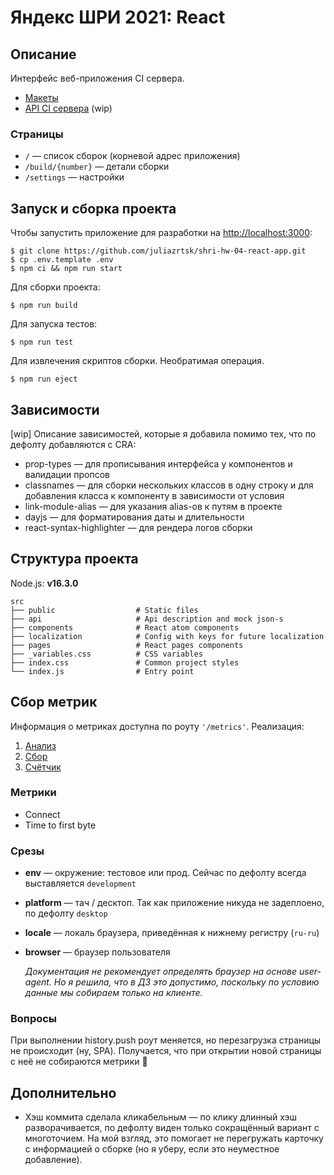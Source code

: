 # Яндекс ШРИ 2021: React

## Описание

Интерфейс веб-приложения CI сервера.

- [Макеты](<https://www.figma.com/file/vA6BJJ3AiWar3Q3bq30eyG/SHRI-homework-(specification)?node-id=0%3A1>)
- [API CI сервера](./src/api/api.json) (wip)

### Страницы

- `/` — список сборок (корневой адрес приложения)
- `/build/{number}` — детали сборки
- `/settings` — настройки

## Запуск и сборка проекта

Чтобы запустить приложение для разработки на [http://localhost:3000](http://localhost:3000):

```shell
$ git clone https://github.com/juliazrtsk/shri-hw-04-react-app.git
$ cp .env.template .env
$ npm ci && npm run start
```

Для сборки проекта:

```shell
$ npm run build
```

Для запуска тестов:

```shell
$ npm run test
```

Для извлечения скриптов сборки. Необратимая операция.

```shell
$ npm run eject
```

## Зависимости

[wip] Описание зависимостей, которые я добавила помимо тех, что по дефолту добавляются с CRA:

- prop-types — для прописывания интерфейса у компонентов и валидации пропсов
- classnames — для сборки нескольких классов в одну строку и для добавления класса к компоненту в зависимости от условия
- link-module-alias — для указания alias-ов к путям в проекте
- dayjs — для форматирования даты и длительности
- react-syntax-highlighter — для рендера логов сборки

## Структура проекта

Node.js: **v16.3.0**

```
src
├── public                  # Static files
├── api                     # Api description and mock json-s
├── components              # React atom components
├── localization            # Config with keys for future localization
├── pages                   # React pages components
├── _variables.css          # CSS variables
├── index.css               # Common project styles
└── index.js                # Entry point
```

## Сбор метрик

Информация о метриках доступна по роуту `'/metrics'`.
Реализация:

1. [Анализ](./src/metrics/stats.js)
2. [Сбор](./src/metrics/index.js)
3. [Счётчик](./src/metrics/send.js)

### Метрики

- Connect
- Time to first byte

### Срезы

- **env** — окружение: тестовое или прод. Сейчас по дефолту всегда выставляется `development`
- **platform** — тач / десктоп. Так как приложение никуда не задеплоено, по дефолту `desktop`
- **locale** — локаль браузера, приведённая к нижнему регистру (`ru-ru`)
- **browser** — браузер пользователя

  _Документация не рекомендует определять браузер на основе user-agent.
  Но я решила, что в ДЗ это допустимо, поскольку по условию
  данные мы собираем только на клиенте._

### Вопросы

При выполнении history.push роут меняется, но перезагрузка страницы не происходит (ну, SPA).
Получается, что при открытии новой страницы с неё не собираются метрики 🤔

## Дополнительно

- Хэш коммита сделала кликабельным — по клику длинный хэш разворачивается, по дефолту виден только сокращённый вариант с многоточием.
  На мой взгляд, это помогает не перегружать карточку с информацией о сборке (но я уберу, если это неуместное добавление).
